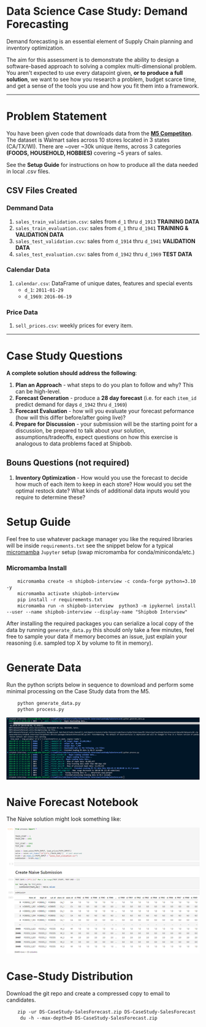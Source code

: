 # Data Science Case Study: Demand Forecasting
Demand forecasting is an essential element of Supply Chain planning and inventory optimization.

The aim for this assessment is to demonstrate the ability to design a software-based approach to solving a complex multi-dimensional problem. You aren't expected to use every datapoint given, **or to produce a full solution**, we want to see how you research a problem, budget scarce time, and get a sense of the tools you use and how you fit them into a framework.

___

# Problem Statement
You have been given code that downloads data from the [**M5 Competiton**](https://www.unic.ac.cy/iff/research/forecasting/m-competitions/m5/). The dataset is Walmart sales across 10 stores located in 3 states (CA/TX/WI).
There are ~over ~30k unique items, across 3 categories **(FOODS, HOUSEHOLD, HOBBIES)** covering ~5 years of sales. 

See the **Setup Guide** for instructions on how to produce all the data needed in local .csv files.

## CSV Files Created

### Demmand Data
 1. `sales_train_validation.csv`: sales from `d_1` thru `d_1913` **TRAINING DATA**
 1. `sales_train_evaluation.csv`: sales from `d_1` thru `d_1941` **TRAINING & VALIDATION DATA**
 1. `sales_test_validation.csv`: sales from `d_1914` thru `d_1941` **VALIDATION DATA**
 1. `sales_test_evaluation.csv`: sales from  `d_1942` thru `d_1969` **TEST DATA**

### Calendar Data
 1. `calendar.csv`: DataFrame of unique dates, features and special events
    - `d_1`: `2011-01-29`
    - `d_1969`: `2016-06-19`

### Price Data
 1. `sell_prices.csv`: weekly prices for every item.

___

# Case Study Questions
**A complete solution should address the following**:

1. **Plan an Approach** - what steps to do you plan to follow and why? This can be high-level.
1. **Forecast Generation** - produce a **28 day forecast** (i.e. for each `item_id` predict demand for days `d_1942` thru `d_1969`)
1. **Forecast Evaluation** - how will you evaluate your forecast peformance (how will this differ before/after going live)?
1. **Prepare for Discussion** - your submission will be the starting point for a discussion, be prepared to talk about your solution, assumptions/tradeoffs, expect questions on how this exercise is analogous to data problems faced at Shipbob.

## Bouns Questions **(not required)**
1. **Inventory Optimization** - How would you use the forecast to decide how much of each item to keep in each store? How would you set the optimal restock date? What kinds of additional data inputs would you require to determine these?


# Setup Guide
Feel free to use whatever package manager you like the required libraries will be inside `requirements.txt` see the snippet below for a typical [micromamba](https://mamba.readthedocs.io/en/latest/installation/micromamba-installation.html) `Jupyter` setup (swap micromamba for conda/miniconda/etc.)

### Micromamba Install
```
    micromamba create -n shipbob-interview -c conda-forge python=3.10 -y
    micromamba activate shipbob-interview
    pip install -r requirements.txt
    micromamba run -n shipbob-interview  python3 -m ipykernel install --user --name shipbob-interview --display-name "Shipbob Interview"
```

After installing the required packages you can serialize a local copy of the data by running `generate_data.py` this should only take a few minutes, feel free to sample your data if memory becomes an issue, just explain your reasoning (i.e. sampled top X by volume to fit in memory).

# Generate Data
Run the python scripts below in sequence to download and perform some minimal processing on the Case Study data from the M5.
```
    python generate_data.py
    python process.py
```
![Generate Data](images/generate-data.png)

# Naive Forecast Notebook
The Naive solution might look something like:

![Naive Forecast Notebook](images/example-naive-submission.png)


# Case-Study Distribution
Download the git repo and create a compressed copy to email to candidates.

```
    zip -ur DS-CaseStudy-SalesForecast.zip DS-CaseStudy-SalesForecast
     du -h --max-depth=0 DS-CaseStudy-SalesForecast.zip
```
